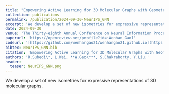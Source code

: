 ```yaml
---
title: "Empowering Active Learning for 3D Molecular Graphs with Geometric Graph Isomorphism"
collection: publications
permalink: /publication/2024-09-30-NeurIPS_GNN
excerpt: 'We develop a set of new isometries for expressive representations of 3D molecular graphs.'
date: 2024-09-30
venue: 'The Thirty-eighth Annual Conference on Neural Information Processing Systems (NeurIPS)'
paperurl: 'https://openreview.net/profile?id=~Wenhan_Gao1'
codeurl: '[https://github.com/wenhangao21/wenhangao21.github.io](https://github.com/wenhangao21/AL_3D_Molecular_GNN)'
bibtex: NeurIPS_GNN.bib
citation: 'Empowering Active Learning for 3D Molecular Graphs with Geometric Graph Isomorphism. R.Subedi, L.Wei, W.Gao, S.Chakraborty, Y.Liu. NeurIPS'
authors: 'R.Subedi\*, L.Wei, **W.Gao\***, S.Chakraborty, Y.Liu.'
header:
  teaser: NeurIPS_GNN.png
---
```

We develop a set of new isometries for expressive representations of 3D molecular graphs.
